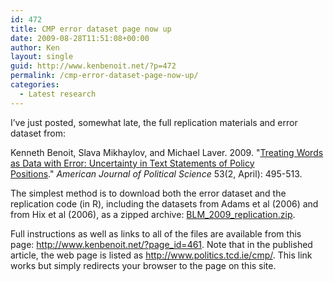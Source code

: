 ```yaml
---
id: 472
title: CMP error dataset page now up
date: 2009-08-28T11:51:08+00:00
author: Ken
layout: single
guid: http://www.kenbenoit.net/?p=472
permalink: /cmp-error-dataset-page-now-up/
categories:
  - Latest research
---
```

I&#8217;ve just posted, somewhat late, the full replication materials and error dataset from:


  Kenneth Benoit, Slava Mikhaylov, and Michael Laver. 2009. "[Treating Words as Data with Error: Uncertainty in Text Statements of Policy Positions](http://www.kenbenoit.net/pdfs/blm2009ajps.pdf)." _American Journal of Political Science_ 53(2, April): 495-513.


The simplest method is to download both the error dataset and the replication code (in R), including the datasets from Adams et al (2006) and from Hix et al (2006), as a zipped archive: [BLM\_2009\_replication.zip](http://www.kenbenoit.net/cmp/BLM_2009_replication.zip).

Full instructions as well as links to all of the files are available from this page: <http://www.kenbenoit.net/?page_id=461>. Note that in the published article, the web page is listed as <http://www.politics.tcd.ie/cmp/>. This link works but simply redirects your browser to the page on this site.

